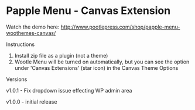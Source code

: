 Papple Menu - Canvas Extension
==============================


Watch the demo here: http://www.pootlepress.com/shop/papple-menu-woothemes-canvas/

Instructions

1. Install zip file as a plugin (not a theme)
2. Wootle Menu will be turned on automatically, but you can see the option under 'Canvas Extensions' (star icon) in the Canvas Theme Options

Versions

v1.0.1 - Fix dropdown issue effecting WP admin area

v1.0.0 - initial release
